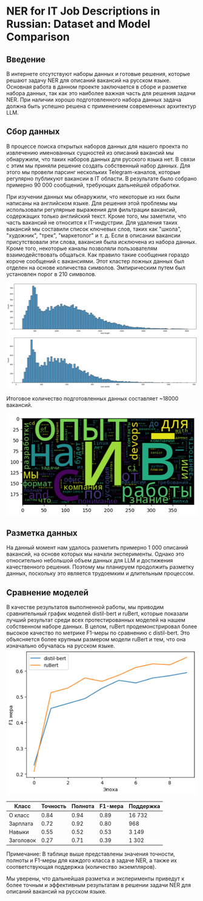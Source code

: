 # NER for IT Job Descriptions in Russian: Dataset and Model Comparison


## Введение
В интернете отсутствуют наборы данных и готовые решения, которые решают задачу NER для описаний вакансий на русском языке. Основная работа в данном проекте заключается в сборе и разметке набора данных, так как это наиболее важная часть для решения задачи NER. При наличии хорошо подготовленного набора данных задача должна быть успешно решена с применением современных архитектур LLM.

## Сбор данных
В процессе поиска открытых наборов данных для нашего проекта по извлечению именованных сущностей из описаний вакансий мы обнаружили, что таких наборов данных для русского языка нет. В связи с этим мы приняли решение создать собственный набор данных. Для этого мы провели парсинг нескольких Telegram-каналов, которые регулярно публикуют вакансии в IT области. В результате было собрано примерно 90 000 сообщений, требующих дальнейшей обработки.


При изучении данных мы обнаружили, что некоторые из них были написаны на английском языке. Для решения этой проблемы мы использовали регулярные выражения для фильтрации вакансий, содержащих только английский текст. Кроме того, мы заметили, что часть вакансий не относится к IT-индустрии. Для удаления таких вакансий мы составили список ключевых слов, таких как "школа", "художник", "трек", "маркетолог" и т. д. Если в описании вакансии присутствовали эти слова, вакансия была исключена из набора данных. Кроме того, некоторые каналы позволяли пользователям взаимодействовать общаться. Как правило такие сообщения гораздо короче сообщений с вакансиями. Этот кластер ложных данных был отделен на основе количества символов. Эмпирическим путем был установлен порог в 210 символов.

<img src="https://raw.githubusercontent.com/mikhaillazukov/ner_it_job_rus/main/images/img1.png?raw=true">
<img src="https://raw.githubusercontent.com/mikhaillazukov/ner_it_job_rus/main/images/img2.png?raw=true">

Итоговое количество подготовленных данных составляет ~18000 вакансий.

<img src="https://raw.githubusercontent.com/mikhaillazukov/ner_it_job_rus/main/images/img3.png?raw=true">

## Разметка данных
На данный момент нам удалось разметить примерно 1 000 описаний вакансий, на основе которых мы начали эксперименты. Однако это относительно небольшой объем данных для LLM и достижения качественного решения. Поэтому мы планируем продолжить разметку данных, поскольку это является трудоемким и длительным процессом.

## Сравнение моделей
В качестве результатов выполненной работы, мы приводим сравнительный график моделей distil-bert и ruBert, которые показали лучший результат среди всех протестированных моделей на нашем собственном наборе данных. В целом, ruBert продемонстрировал более высокое качество по метрике F1-меры по сравнению с distil-bert. Это объясняется более крупным размером модели ruBert и тем, что она изначально обучалась на русском языке.
<img src="https://raw.githubusercontent.com/mikhaillazukov/ner_it_job_rus/main/images/img4.png?raw=true">


|      Класс      | Точность | Полнота | F1-мера | Поддержка |
|-----------------|----------|---------|---------|-----------|
| O класс         |   0.84   |  0.94   |  0.89   |  16 732   |
| Зарплата        |   0.72   |  0.92   |  0.80   |    968    |
| Навыки          |   0.55   |  0.52   |  0.53   |   3 149   |
| Заголовок       |   0.27   |  0.71   |  0.39   |   1 302   |

Примечание: В таблице выше представлены значения точности, полноты и F1-меры для каждого класса в задаче NER, а также их соответствующая поддержка (количество экземпляров).

Мы уверены, что дальнейшая разметка и эксперименты приведут к более точным и эффективным результатам в решении задачи NER для описаний вакансий на русском языке.

